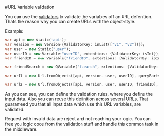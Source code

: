 #URL Variable validation

You can use the [validators](Validators.md) to validate the variables off an URL defenition. Thats the reason why you can create URLs with the object-style.

Example:
```dart
var api = new Static("api");
var version = new Version({ValidatorKey: inList(["v1", "v2"])});
var user = new Static("user");
var userID = new Variable("userID", extentions: {ValidatorKey: isInt});
var friendID = new Variable("friendID", extentions: {ValidatorKey: isInt});

var friendSearch = new QVariable("fsearch", extentions: {ValidatorKey: composed([isEmail(), isInt], OR)})

var url1 = new Url.fromObjects([api, version, user, userID], queryParts: [friendSearch], name: "User friends search api");

var url2 = new Url.fromObjects([api, version, user, userID, friendID], name: "User friend api access");
```

As you can see, you can define the validation rules, where you define the input data. Also you can reuse this definition across several URLs. That guaranteed you that all input data which use this URL variables, are validated.

Request with invalid data are reject and not reaching your logic. You can free you logic code from the validation stuff and handle this common task in the middleware.